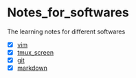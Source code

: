 # Notes_for_softwares
The learning notes for different softwares
- [x] [vim](https://github.com/LinaShanghaitech/Notes_for_softwares/blob/master/vim.md)
- [x] [tmux_screen](https://github.com/LinaShanghaitech/Notes_for_softwares/blob/master/tmux_screen.md)
- [x] [git](https://github.com/LinaShanghaitech/Notes_for_softwares/blob/master/git.md)
- [x] [markdown](https://github.com/LinaShanghaitech/Notes_for_softwares/blob/master/markdown.md)
